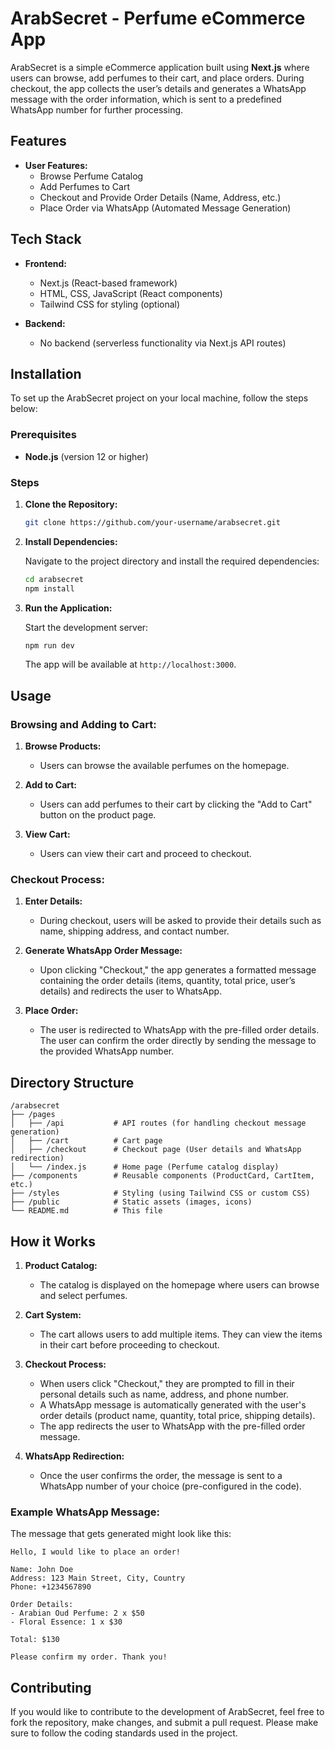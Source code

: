 # ArabSecret - Perfume eCommerce App

ArabSecret is a simple eCommerce application built using **Next.js** where users can browse, add perfumes to their cart, and place orders. During checkout, the app collects the user’s details and generates a WhatsApp message with the order information, which is sent to a predefined WhatsApp number for further processing.

## Features

- **User Features:**
  - Browse Perfume Catalog
  - Add Perfumes to Cart
  - Checkout and Provide Order Details (Name, Address, etc.)
  - Place Order via WhatsApp (Automated Message Generation)

## Tech Stack

- **Frontend:**
  - Next.js (React-based framework)
  - HTML, CSS, JavaScript (React components)
  - Tailwind CSS for styling (optional)

- **Backend:**
  - No backend (serverless functionality via Next.js API routes)

## Installation

To set up the ArabSecret project on your local machine, follow the steps below:

### Prerequisites

- **Node.js** (version 12 or higher)

### Steps

1. **Clone the Repository:**

   ```bash
   git clone https://github.com/your-username/arabsecret.git
   ```

2. **Install Dependencies:**

   Navigate to the project directory and install the required dependencies:

   ```bash
   cd arabsecret
   npm install
   ```

3. **Run the Application:**

   Start the development server:

   ```bash
   npm run dev
   ```

   The app will be available at `http://localhost:3000`.

## Usage

### Browsing and Adding to Cart:

1. **Browse Products:**
   - Users can browse the available perfumes on the homepage.

2. **Add to Cart:**
   - Users can add perfumes to their cart by clicking the "Add to Cart" button on the product page.

3. **View Cart:**
   - Users can view their cart and proceed to checkout.

### Checkout Process:

1. **Enter Details:**
   - During checkout, users will be asked to provide their details such as name, shipping address, and contact number.

2. **Generate WhatsApp Order Message:**
   - Upon clicking "Checkout," the app generates a formatted message containing the order details (items, quantity, total price, user’s details) and redirects the user to WhatsApp.

3. **Place Order:**
   - The user is redirected to WhatsApp with the pre-filled order details. The user can confirm the order directly by sending the message to the provided WhatsApp number.

## Directory Structure

```
/arabsecret
├── /pages
│   ├── /api           # API routes (for handling checkout message generation)
│   ├── /cart          # Cart page
│   ├── /checkout      # Checkout page (User details and WhatsApp redirection)
│   └── /index.js      # Home page (Perfume catalog display)
├── /components        # Reusable components (ProductCard, CartItem, etc.)
├── /styles            # Styling (using Tailwind CSS or custom CSS)
├── /public            # Static assets (images, icons)
└── README.md          # This file
```

## How it Works

1. **Product Catalog:**
   - The catalog is displayed on the homepage where users can browse and select perfumes.

2. **Cart System:**
   - The cart allows users to add multiple items. They can view the items in their cart before proceeding to checkout.

3. **Checkout Process:**
   - When users click "Checkout," they are prompted to fill in their personal details such as name, address, and phone number.
   - A WhatsApp message is automatically generated with the user's order details (product name, quantity, total price, shipping details).
   - The app redirects the user to WhatsApp with the pre-filled order message.

4. **WhatsApp Redirection:**
   - Once the user confirms the order, the message is sent to a WhatsApp number of your choice (pre-configured in the code).

### Example WhatsApp Message:

The message that gets generated might look like this:

```
Hello, I would like to place an order!

Name: John Doe
Address: 123 Main Street, City, Country
Phone: +1234567890

Order Details:
- Arabian Oud Perfume: 2 x $50
- Floral Essence: 1 x $30

Total: $130

Please confirm my order. Thank you!
```

## Contributing

If you would like to contribute to the development of ArabSecret, feel free to fork the repository, make changes, and submit a pull request. Please make sure to follow the coding standards used in the project.
